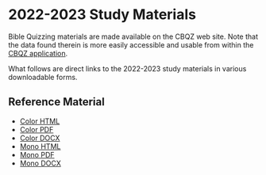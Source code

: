# 2022-2023 Study Materials

Bible Quizzing materials are made available on the CBQZ web site.
Note that the data found therein is more easily accessible and usable from within
the [CBQZ application](https://cbqz.org/app).

What follows are direct links to the 2022-2023 study materials in various
downloadable forms.

## Reference Material

- [Color HTML](https://cbqz.org/materials/2022-2023_pnw_acts_color.html)
- [Color PDF](https://cbqz.org/materials/2022-2023_pnw_acts_color.pdf)
- [Color DOCX](https://cbqz.org/materials/2022-2023_pnw_acts_color.docx)
- [Mono HTML](https://cbqz.org/materials/2022-2023_pnw_acts_mono.html)
- [Mono PDF](https://cbqz.org/materials/2022-2023_pnw_acts_mono.pdf)
- [Mono DOCX](https://cbqz.org/materials/2022-2023_pnw_acts_mono.docx)
